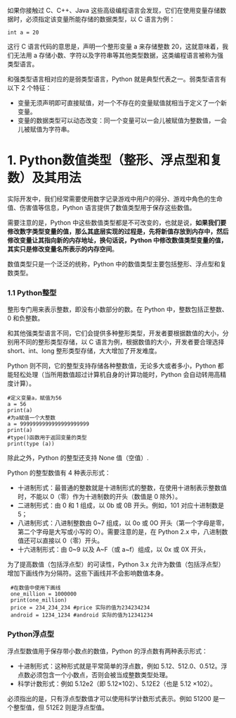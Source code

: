 如果你接触过 C、C++、Java 这些高级编程语言会发现，它们在使用变量存储数据时，必须指定该变量所能存储的数据类型，以 C 语言为例：

    int a = 20

这行 C 语言代码的意思是，声明一个整形变量 a 来存储整数 20，这就意味着，我们无法用 a 存储小数、字符以及字符串等其他类型数据，这类编程语言被称为强类型语言。

和强类型语言相对应的是弱类型语言，Python 就是典型代表之一。弱类型语言有以下 2 个特征：
- 变量无须声明即可直接赋值，对一个不存在的变量赋值就相当于定义了一个新变量。
- 变量的数据类型可以动态改变：同一个变量可以一会儿被赋值为整数值，一会儿被赋值为字符串。

# 1. Python数值类型（整形、浮点型和复数）及其用法

实际开发中，我们经常需要使用数字记录游戏中用户的得分、游戏中角色的生命值、伤害值等信息，Python 语言提供了数值类型用于保存这些数值。

需要注意的是，Python 中这些数值类型都是不可改变的，也就是说，**如果我们要修改数字类型变量的值，那么其底层实现的过程是，先将新值存放到内存中，然后修改变量让其指向新的内存地址，换句话说，Python 中修改数值类型变量的值，其实只是修改变量名所表示的内存空间**。

数值类型只是一个泛泛的统称，Python 中的数值类型主要包括整形、浮点型和复数类型。

### 1.1 Python整型

整形专门用来表示整数，即没有小数部分的数。在 Python 中，整数包括正整数、0 和负整数。

和其他强类型语言不同，它们会提供多种整形类型，开发者要根据数值的大小，分别用不同的整形类型存储，以 C 语言为例，根据数值的大小，开发者要合理选择 short、int、long 整形类型存储，大大增加了开发难度。

Python 则不同，它的整型支持存储各种整数值，无论多大或者多小，Python 都能轻松处理（当所用数值超过计算机自身的计算功能时，Python 会自动转用高精度计算）。

    #定义变量a，赋值为56
    a = 56
    print(a)
    #为a赋值一个大整数
    a = 9999999999999999999999
    print(a)
    #type()函数用于返回变量的类型
    print(type (a))
    
除此之外，Python 的整型还支持 None 值（空值）.

Python 的整型数值有 4 种表示形式：

- 十进制形式：最普通的整数就是十进制形式的整数，在使用十进制表示整数值时，不能以 0（零）作为十进制数的开头（数值是 0 除外）。
- 二进制形式：由 0 和 1 组成，以 0b 或 0B 开头。例如，101 对应十进制数是 5；
- 八进制形式：八进制整数由 0~7 组成，以 0o 或 0O 开头（第一个字母是零，第二个字母是大写或小写的 O）。需要注意的是，在 Python 2.x 中，八进制数值还可以直接以 0（零）开头。
- 十六进制形式：由 0~9 以及 A~F（或 a~f）组成，以 0x 或 0X 开头，

为了提高数值（包括浮点型）的可读性，Python 3.x 允许为数值（包括浮点型）增加下画线作为分隔符。这些下画线并不会影响数值本身。

     #在数值中使用下画线
     one_million = 1000000
     print(one_million)
     price = 234_234_234 #price 实际的值为234234234
     android = 1234_1234 #android 实际的值为12341234   

### Python浮点型

浮点型数值用于保存带小数点的数值，Python 的浮点数有两种表示形式：
- 十进制形式：这种形式就是平常简单的浮点数，例如 5.12、512.0、0.512。浮点数必须包含一个小数点，否则会被当成整数类型处理。
- 科学计数形式：例如 5.12e2（即 5.12×102）、5.12E2（也是 5.12 ×102）。

必须指出的是，只有浮点型数值才可以使用科学计数形式表示。例如 51200 是一个整型值，但 512E2 则是浮点型值。
